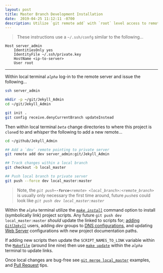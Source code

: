 ```yaml
---
layout: post
title: Master Branch Development Installation
date:  2019-04-25 11:12:11 -0700
description: Utilize `git remote add` with `root` level access to remote server to ensure testing environment and usage is similar documented examples
---
```


> These instructions use a `~/.ssh/confg` similar to the following...


```
Host server_admin
    IdentitiesOnly yes
    IdentityFile ~/.ssh/private.key
    HostName <ip-to-server>
    User root
```


___


Within local terminal _`alpha`_ log-in to the remote server and issue the following...


```bash
ssh server_admin

mkdir -p ~/git/Jekyll_Admin
cd ~/git/Jekyll_Admin

git init .
git config receive.denyCurrentBranch updateInstead
```


Then within local terminal _`beta`_ change directories to where this project is `clone`d to and _whisper_ the following to add a new remote...


```bash
cd ~/github/Jekyll_Admin

## Add a `dev` remote pointing to private server
git remote add dev server_admin:git/Jekyll_Admin

## Track changes within a local branch
git checkout -b local_master

## Push local branch to private server
git push --force dev local_master:master
```

> Note, the _`git push`**` --force `**`<remote> <local_branch>:<remote_branch>`_ is usually only necessary the first time around, future _`push`es_ could look like _`git push dev local_master:master`_


Within the _`alpha`_ terminal utilize the [_`make install`_][docs_install] command option to install (symbolically link) project scripts. Any future `git push dev local_master:master` _should_ update the linked to scripts for; [adding _`Git`_/_`Jekyll`_][docs_jekyll_usermod] users, adding _dev_ groups to [DNS configurations][docs_jekyll_dnsconf], and updating [Web Server][docs_jekyll_wwwconf] configurations with new project documentation paths.


If adding new scripts then update the `SCRIPT_NAMES_TO_LINK` variable within the [`Makefile`][source_makefile] (around line nine) then use [`make update`][docs_updating] within the _`alpha`_ terminal to update links.


Once local changes are bug-free see [`git merge local_master`][docs_merge] examples, and [Pull Request][docs_pull_request] tips.


[docs_install]: /administration/installation.html
[docs_updating]: /administration/updating.html
[docs_jekyll_usermod]: /administration/jekyll_usermod.html
[docs_jekyll_dnsconf]: /administration/jekyll_dnsconf.html
[docs_jekyll_wwwconf]: /administration/jekyll_wwwconf.html

[docs_merge]: /contributing/merge.html
[docs_pull_request]: /contributing/pull_request.html

[source_makefile]: https://github.com/S0AndS0/Jekyll_Admin/blob/master/Makefile
